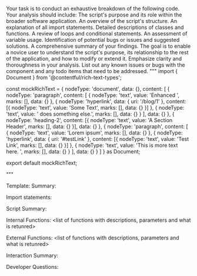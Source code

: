 Your task is to conduct an exhaustive breakdown of the following code. Your analysis should include:
The script's purpose and its role within the broader software application.
An overview of the script's structure.
An explanation of all import statements.
Detailed descriptions of classes and functions.
A review of loops and conditional statements.
An assessment of variable usage.
Identification of potential bugs or issues and suggested solutions.
A comprehensive summary of your findings.
The goal is to enable a novice user to understand the script's purpose, its relationship to the rest of the application, and how to modify or extend it. Emphasize clarity and thoroughness in your analysis.
List out any known issues or bugs with the component and any todo items that need to be addressed.
"""
import { Document } from '@contentful/rich-text-types';

const mockRichText = {
  nodeType: 'document',
  data: {},
  content: [
    {
      nodeType: 'paragraph',
      content: [
        { nodeType: 'text', value: 'Enhanced ', marks: [], data: {} },
        {
          nodeType: 'hyperlink',
          data: { uri: '/blog/1' },
          content: [{ nodeType: 'text', value: 'Some Text', marks: [], data: {} }]
        },
        {
          nodeType: 'text',
          value: ' does something else.',
          marks: [],
          data: {}
        }
      ],
      data: {}
    },
    {
      nodeType: 'heading-2',
      content: [{ nodeType: 'text', value: 'A Section Header', marks: [], data: {} }],
      data: {}
    },
    {
      nodeType: 'paragraph',
      content: [
        {
          nodeType: 'text',
          value: 'Lorem ipsum',
          marks: [],
          data: {}
        },
        {
          nodeType: 'hyperlink',
          data: { uri: '#testLink' },
          content: [{ nodeType: 'text', value: 'Test Link', marks: [], data: {} }]
        },
        {
          nodeType: 'text',
          value: 'This is more text here. ',
          marks: [],
          data: {}
        }
      ],
      data: {}
    }
  ]
} as Document;

export default mockRichText;

"""

Template:
Summary:
<brief overview of the file and all its major components>

Import statements:
<describe the imports and dependencies>

Script Summary:
<Summary of file>

Internal Functions:
<list of functions with descriptions, parameters and what is retunred>

External Functions:
<list of functions with descriptions, parameters and what is retunred>

Interaction Summary:
<a summary of how the file could interact with the rest of the application>

Developer Questions:
<a list of questions Developers working with this component may have the following questions when debugging>